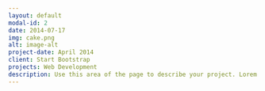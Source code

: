 ```yaml
---
layout: default
modal-id: 2
date: 2014-07-17
img: cake.png
alt: image-alt
project-date: April 2014
client: Start Bootstrap
projects: Web Development
description: Use this area of the page to describe your project. Lorem ipsum dolor sit amet, consectetur adipisicing elit. Mollitia neque assumenda ipsam nihil, molestias magnam, recusandae quos quis inventore quisquam velit asperiores, vitae? Reprehenderit soluta, eos quod consequuntur itaque. Nam.
---
```

